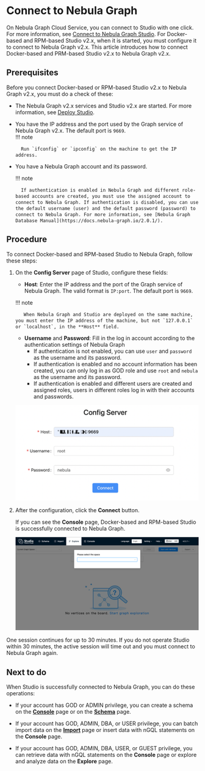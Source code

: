 # Connect to Nebula Graph

On Nebula Graph Cloud Service, you can connect to Studio with one click. For more information, see [Connect to Nebula Graph Studio](https://cloud-docs.nebula-graph.com.cn/en/posts/manage-instances/dbaas-ug-connect-nebulastudio/). For Docker-based and RPM-based Studio v2.x, when it is started, you must configure it to connect to Nebula Graph v2.x. This article introduces how to connect Docker-based and PRM-based Studio v2.x to Nebula Graph v2.x.

## Prerequisites

Before you connect Docker-based or RPM-based Studio v2.x to Nebula Graph v2.x, you must do a check of these:

- The Nebula Graph v2.x services and Studio v2.x are started. For more information, see [Deploy Studio](st-ug-deploy.md).

- You have the IP address and the port used by the Graph service of Nebula Graph v2.x. The default port is `9669`.  
  !!! note

        Run `ifconfig` or `ipconfig` on the machine to get the IP address.

- You have a Nebula Graph account and its password.

  !!! note

        If authentication is enabled in Nebula Graph and different role-based accounts are created, you must use the assigned account to connect to Nebula Graph. If authentication is disabled, you can use the default username (user) and the default password (password) to connect to Nebula Graph. For more information, see [Nebula Graph Database Manual](https://docs.nebula-graph.io/2.0.1/).


## Procedure

To connect Docker-based and RPM-based Studio to Nebula Graph, follow these steps:

1. On the **Config Server** page of Studio, configure these fields:

    - **Host**: Enter the IP address and the port of the Graph service of Nebula Graph. The valid format is `IP:port`. The default port is `9669`.  

    !!! note

          When Nebula Graph and Studio are deployed on the same machine, you must enter the IP address of the machine, but not `127.0.0.1` or `localhost`, in the **Host** field.

   - **Username** and **Password**: Fill in the log in account according to the authentication settings of Nebula Graph
      - If authentication is not enabled, you can use `user` and `password` as the username and its password.
      - If authentication is enabled and no account information has been created, you can only log in as GOD role and use `root` and `nebula` as the username and its password.
      - If authentication is enabled and different users are created and assigned roles, users in different roles log in with their accounts and passwords.

   ![The Config Server page shows the fields to be configured for connection](../figs/st-ug-050-1.png "Config Server")

2. After the configuration, click the **Connect** button.

   If you can see the **Console** page, Docker-based and RPM-based Studio is successfully connected to Nebula Graph.

   ![The Console page shows that the connection is successful](../figs/st-ug-051-1.png "Nebula Graph is connected")

One session continues for up to 30 minutes. If you do not operate Studio within 30 minutes, the active session will time out and you must connect to Nebula Graph again.

## Next to do

When Studio is successfully connected to Nebula Graph, you can do these operations:

- If your account has GOD or ADMIN privilege, you can create a schema on the **[Console](../quick-start/st-ug-create-schema.md)** page or on the **[Schema](../manage-schema/st-ug-crud-space.md)** page.

- If your account has GOD, ADMIN, DBA, or USER privilege, you can batch import data on the **[Import](../quick-start/st-ug-import-data.md)** page or insert data with nGQL statements on the **Console** page.

- If your account has GOD, ADMIN, DBA, USER, or GUEST privilege, you can retrieve data with nGQL statements on the **Console** page or explore and analyze data on the **Explore** page.
